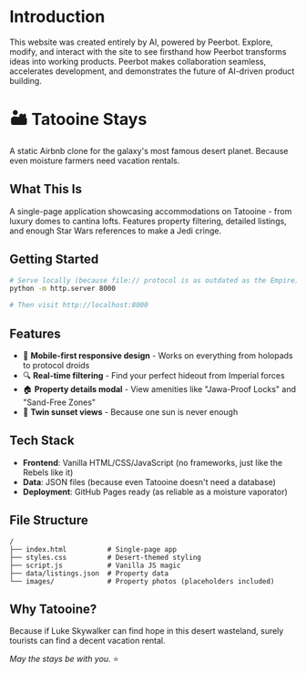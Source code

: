 # Introduction

This website was created entirely by AI, powered by Peerbot. Explore, modify, and interact with the site to see firsthand how Peerbot transforms ideas into working products. Peerbot makes collaboration seamless, accelerates development, and demonstrates the future of AI-driven product building.


# 🏜️ Tatooine Stays

A static Airbnb clone for the galaxy's most famous desert planet. Because even moisture farmers need vacation rentals.

## What This Is

A single-page application showcasing accommodations on Tatooine - from luxury domes to cantina lofts. Features property filtering, detailed listings, and enough Star Wars references to make a Jedi cringe.

## Getting Started

```bash
# Serve locally (because file:// protocol is as outdated as the Empire)
python -m http.server 8000

# Then visit http://localhost:8000
```

## Features

- 📱 **Mobile-first responsive design** - Works on everything from holopads to protocol droids
- 🔍 **Real-time filtering** - Find your perfect hideout from Imperial forces
- 🏠 **Property details modal** - View amenities like "Jawa-Proof Locks" and "Sand-Free Zones"
- 🌅 **Twin sunset views** - Because one sun is never enough

## Tech Stack

- **Frontend**: Vanilla HTML/CSS/JavaScript (no frameworks, just like the Rebels like it)
- **Data**: JSON files (because even Tatooine doesn't need a database)
- **Deployment**: GitHub Pages ready (as reliable as a moisture vaporator)

## File Structure

```
/
├── index.html          # Single-page app
├── styles.css          # Desert-themed styling
├── script.js           # Vanilla JS magic
├── data/listings.json  # Property data
└── images/             # Property photos (placeholders included)
```

## Why Tatooine?

Because if Luke Skywalker can find hope in this desert wasteland, surely tourists can find a decent vacation rental.

*May the stays be with you.* ⭐
